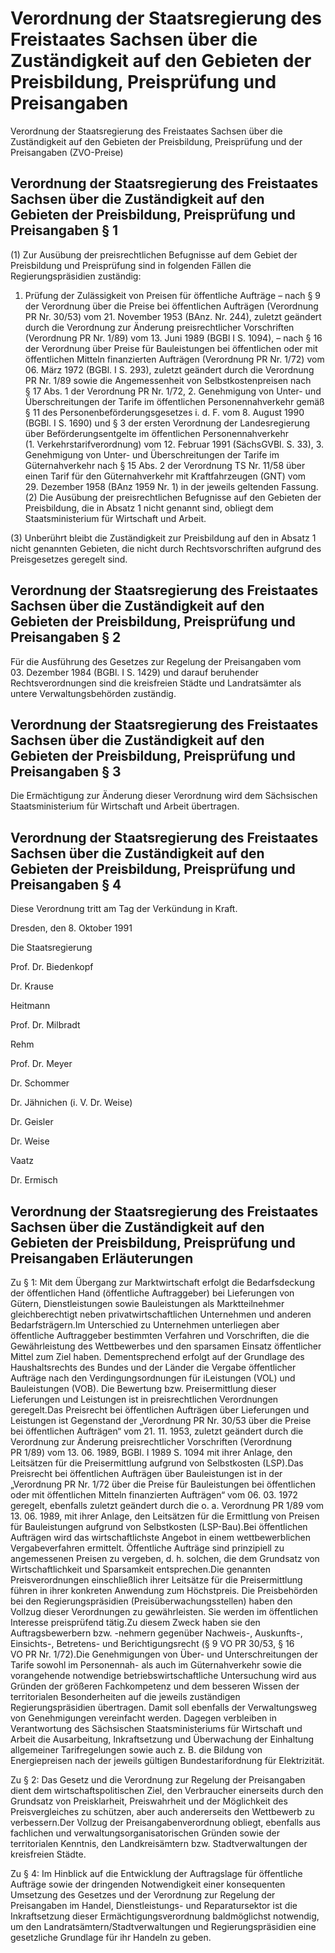 # Verordnung der Staatsregierung des Freistaates Sachsen über die Zuständigkeit auf den Gebieten der Preisbildung, Preisprüfung und Preisangaben

Verordnung der Staatsregierung des Freistaates Sachsen über die Zuständigkeit auf den Gebieten der Preisbildung, Preisprüfung und der Preisangaben (ZVO-Preise)

## Verordnung der Staatsregierung des Freistaates Sachsen über die Zuständigkeit auf den Gebieten der Preisbildung, Preisprüfung und Preisangaben § 1 

(1) Zur Ausübung der preisrechtlichen Befugnisse auf dem Gebiet der Preisbildung und Preisprüfung sind in folgenden Fällen die Regierungspräsidien zuständig:

1. Prüfung der Zulässigkeit von Preisen für öffentliche Aufträge – nach § 9 der Verordnung über die Preise bei öffentlichen Aufträgen (Verordnung PR Nr. 30/53) vom 21. November 1953 (BAnz. Nr. 244), zuletzt geändert durch die Verordnung zur Änderung preisrechtlicher Vorschriften (Verordnung PR Nr. 1/89) vom 13. Juni 1989 (BGBl I S. 1094), – nach § 16 der Verordnung über Preise für Bauleistungen bei öffentlichen oder mit öffentlichen Mitteln finanzierten Aufträgen (Verordnung PR Nr. 1/72) vom 06. März 1972 (BGBl. I S. 293), zuletzt geändert durch die Verordnung PR Nr. 1/89 sowie die Angemessenheit von Selbstkostenpreisen nach § 17 Abs. 1 der Verordnung PR Nr. 1/72, 2. Genehmigung von Unter- und Überschreitungen der Tarife im öffentlichen Personennahverkehr gemäß § 11 des  Personenbeförderungsgesetzes i. d. F. vom 8. August 1990 (BGBl. I S. 1690) und § 3 der ersten Verordnung der Landesregierung über Beförderungsentgelte im öffentlichen Personennahverkehr (1. Verkehrstarifverordnung) vom 12. Februar 1991 (SächsGVBl. S. 33), 3. Genehmigung von Unter- und Überschreitungen der Tarife im Güternahverkehr nach § 15 Abs. 2 der Verordnung TS Nr. 11/58 über einen Tarif für den Güternahverkehr mit Kraftfahrzeugen (GNT) vom 29. Dezember 1958 (BAnz 1959 Nr. 1) in der jeweils geltenden Fassung. (2) Die Ausübung der preisrechtlichen Befugnisse auf den Gebieten der Preisbildung, die in Absatz 1 nicht genannt sind, obliegt dem Staatsministerium für Wirtschaft und Arbeit.

(3) Unberührt bleibt die Zuständigkeit zur Preisbildung auf den in Absatz 1 nicht genannten Gebieten, die nicht durch Rechtsvorschriften aufgrund des           Preisgesetzes geregelt sind.


## Verordnung der Staatsregierung des Freistaates Sachsen über die Zuständigkeit auf den Gebieten der Preisbildung, Preisprüfung und Preisangaben § 2 

Für die Ausführung des             Gesetzes zur Regelung der Preisangaben vom 03. Dezember 1984 (BGBl. I S. 1429) und darauf beruhender Rechtsverordnungen sind die kreisfreien Städte und Landratsämter als untere Verwaltungsbehörden zuständig.


## Verordnung der Staatsregierung des Freistaates Sachsen über die Zuständigkeit auf den Gebieten der Preisbildung, Preisprüfung und Preisangaben § 3 

Die Ermächtigung zur Änderung dieser Verordnung wird dem Sächsischen Staatsministerium für Wirtschaft und Arbeit übertragen.


## Verordnung der Staatsregierung des Freistaates Sachsen über die Zuständigkeit auf den Gebieten der Preisbildung, Preisprüfung und Preisangaben § 4 

Diese Verordnung tritt am Tag der Verkündung in Kraft.

Dresden, den 8. Oktober 1991

Die Staatsregierung

Prof. Dr. Biedenkopf

Dr. Krause

Heitmann

Prof. Dr. Milbradt

Rehm

Prof. Dr. Meyer

Dr. Schommer

Dr. Jähnichen
         (i. V. Dr. Weise)

Dr. Geisler

Dr. Weise

Vaatz

Dr. Ermisch




## Verordnung der Staatsregierung des Freistaates Sachsen über die Zuständigkeit auf den Gebieten der Preisbildung, Preisprüfung und Preisangaben Erläuterungen

Zu § 1:
         Mit dem Übergang zur Marktwirtschaft erfolgt die Bedarfsdeckung der öffentlichen Hand (öffentliche Auftraggeber) bei Lieferungen von Gütern, Dienstleistungen sowie Bauleistungen als Marktteilnehmer gleichberechtigt neben privatwirtschaftlichen Unternehmen und anderen Bedarfsträgern.Im Unterschied zu Unternehmen unterliegen aber öffentliche Auftraggeber bestimmten Verfahren und Vorschriften, die die Gewährleistung des Wettbewerbes und den sparsamen Einsatz öffentlicher Mittel zum Ziel haben. Dementsprechend erfolgt auf der Grundlage des Haushaltsrechts des Bundes und der Länder die Vergabe öffentlicher Aufträge nach den Verdingungsordnungen für iLeistungen (VOL) und Bauleistungen (VOB). Die Bewertung bzw. Preisermittlung dieser Lieferungen und Leistungen ist in preisrechtlichen Verordnungen geregelt.Das Preisrecht bei öffentlichen Aufträgen über Lieferungen und Leistungen ist Gegenstand der „Verordnung PR Nr. 30/53 über die Preise bei öffentlichen Aufträgen“ vom 21. 11. 1953, zuletzt geändert durch die Verordnung zur Änderung preisrechtlicher Vorschriften (Verordnung PR 1/89) vom 13. 06. 1989, BGBl. I 1989 S. 1094 mit ihrer Anlage, den Leitsätzen für die Preisermittlung aufgrund von Selbstkosten (LSP).Das Preisrecht bei öffentlichen Aufträgen über Bauleistungen ist in der „Verordnung PR Nr. 1/72 über die Preise für Bauleistungen bei öffentlichen oder mit öffentlichen Mitteln finanzierten Aufträgen“ vom 06. 03. 1972 geregelt, ebenfalls zuletzt geändert durch die o. a. Verordnung PR 1/89 vom 13. 06. 1989, mit ihrer Anlage, den Leitsätzen für die Ermittlung von Preisen für Bauleistungen aufgrund von Selbstkosten (LSP-Bau).Bei öffentlichen Aufträgen wird das wirtschaftlichste Angebot in einem wettbewerblichen Vergabeverfahren ermittelt. Öffentliche Aufträge sind prinzipiell zu angemessenen Preisen zu vergeben, d. h. solchen, die dem Grundsatz von Wirtschaftlichkeit und Sparsamkeit entsprechen.Die genannten Preisverordnungen einschließlich ihrer Leitsätze für die Preisermittlung führen in ihrer konkreten Anwendung zum Höchstpreis. Die Preisbehörden bei den Regierungspräsidien (Preisüberwachungsstellen) haben den Vollzug dieser Verordnungen zu gewährleisten. Sie werden im öffentlichen Interesse preisprüfend tätig.Zu diesem Zweck haben sie den Auftragsbewerbern bzw. -nehmern gegenüber Nachweis-, Auskunfts-, Einsichts-, Betretens- und Berichtigungsrecht (§ 9 VO PR 30/53, § 16 VO PR Nr. 1/72).Die Genehmigungen von Über- und Unterschreitungen der Tarife sowohl im Personennah- als auch im Güternahverkehr sowie die vorangehende notwendige betriebswirtschaftliche Untersuchung wird aus Gründen der größeren Fachkompetenz und dem besseren Wissen der territorialen Besonderheiten auf die jeweils zuständigen Regierungspräsidien übertragen. Damit soll ebenfalls der Verwaltungsweg von Genehmigungen vereinfacht werden. Dagegen verbleiben in Verantwortung des Sächsischen Staatsministeriums für Wirtschaft und Arbeit die Ausarbeitung, Inkraftsetzung und Überwachung der Einhaltung allgemeiner Tarifregelungen sowie auch z. B. die Bildung von Energiepreisen nach der jeweils gültigen Bundestarifordnung für Elektrizität.

Zu § 2: 
         Das Gesetz und die Verordnung zur Regelung der Preisangaben dient dem wirtschaftspolitischen Ziel, den Verbraucher einerseits durch den Grundsatz von Preisklarheit, Preiswahrheit und der Möglichkeit des Preisvergleiches zu schützen, aber auch andererseits den Wettbewerb zu verbessern.Der Vollzug der           Preisangabenverordnung obliegt, ebenfalls aus fachlichen und verwaltungsorganisatorischen Gründen sowie der territorialen Kenntnis, den Landkreisämtern bzw. Stadtverwaltungen der kreisfreien Städte.

Zu § 4: 
         Im Hinblick auf die Entwicklung der Auftragslage für öffentliche Aufträge sowie der dringenden Notwendigkeit einer konsequenten Umsetzung des Gesetzes und der Verordnung zur Regelung der Preisangaben im Handel, Dienstleistungs- und Reparatursektor ist die Inkraftsetzung dieser Ermächtigungsverordnung baldmöglichst notwendig, um den Landratsämtern/Stadtverwaltungen und Regierungspräsidien eine gesetzliche Grundlage für ihr Handeln zu geben.

